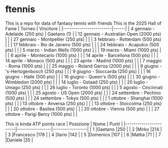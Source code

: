 # ftennis
This is a repo for data of fantasy tennis with friends
This is the 2025 Hall of Fame
| Torneo                 | Vincitore |
|------------------------|------|
| 4 gennaio - Adelaide (250 pts)           | Gaetano (1)     |
| 12 gennaio - Australian Open (2000 pts)  |      |
| 27 gennaio - Montpellier (250 pts)       |      |
| 3 febbraio - Rotterdam (500 pts)         |      |
| 17 febbraio - Rio de Janeiro (500 pts)   |      |
| 24 febbraio - Acapulco (500 pts)         |      |
| 5 marzo - Indian Wells (1000 pts)        |      |
| 19 marzo - Miami (1000 pts)              |      |
| 6 aprile - Montecarlo (1000 pts)         |      |
| 14 aprile - Barcellona (500 pts)         |      |
| 14 aprile - Monaco (500 pts)             |      |
| 23 aprile - Madrid (1000 pts)            |      |
| 7 maggio - Roma (1000 pts)               |      |
| 25 maggio - Roland Garros (2000 pts)     |      |
| 9 giugno - 's-Hertogenbosch (250 pts)    |      |
| 9 giugno - Stoccarda (250 pts)           |      |
| 16 giugno - Halle (500 pts)              |      |
| 16 giugno - Queen's (500 pts)            |      |
| 30 giugno - Wimbledon (2000 pts)         |      |
| 14 luglio - Gstaad (250 pts)             |      |
| 20 luglio - Umago (250 pts)              |      |
| 26 luglio - Toronto (1000 pts)           |      |
| 5 agosto - Cincinnati (1000 pts)         |      |
| 25 agosto - US Open (2000 pts)           |      |
| 24 settembre - Pechino (500 pts)         |      |
| 24 settembre - Tokyo (500 pts)           |      |
| 1 ottobre - Shanghai (1000 pts)          |      |
| 13 ottobre - Anversa (250 pts)           |      |
| 13 ottobre - Stoccolma (250 pts)         |      |
| 20 ottobre - Basilea (500 pts)           |      |
| 20 ottobre - Vienna (500 pts)            |      |
| 27 ottobre - Parigi Bercy (1000 pts)     |      |

This is kinda ATP points race
| Posizione            | Nome       | Punti      |
|-----------------------|-----------------|-----------------|
| 1   |Gaetano  |250  |
| 2    |Mirko  |214  |
| 3    |Francesco  |178  |
| 4    |Ilario  |142  |
| 5    |Domenico  |107  |
| 6    |Mattia  |71  |
| 7    |Daniele  |35  |


